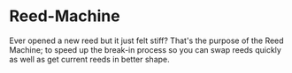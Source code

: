 # Reed-Machine
Ever opened a new reed but it just felt stiff? That's the purpose of the Reed Machine; to speed up the break-in process so you can swap reeds quickly as well as get current reeds in better shape.

